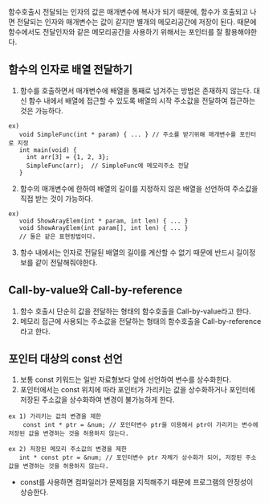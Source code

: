 함수호출시 전달되는 인자의 값은 매개변수에 복사가 되기 때문에, 함수가 호출되고 나면 전달되는 인자와 매개변수는 값이 같지만 별개의 메모리공간에 저장이 된다. 때문에 함수에서도 전달인자와 같은 메모리공간을 사용하기 위해서는 포인터를 잘 활용해야한다.

## 함수의 인자로 배열 전달하기
1. 함수를 호출하면서 매개변수에 배열을 통째로 넘겨주는 방법은 존재하지 않는다. 대신 함수 내에서 배열에 접근할 수 있도록 배열의 시작 주소값을 전달하여 접근하는 것은 가능하다.   
```
ex)
   void SimpleFunc(int * param) { ... } // 주소를 받기위해 매개변수를 포인터로 지정
   int main(void) {
     int arr[3] = {1, 2, 3};
     SimpleFunc(arr);  // SimpleFunc에 메모리주소 전달
   }
```
2. 함수의 매개변수에 한하여 배열의 길이를 지정하지 않은 배열을 선언하여 주소값을 직접 받는 것이 가능하다.   
```
ex)
   void ShowArayElem(int * param, int len) { ... }
   void ShowArayElem(int param[], int len) { ... }
   // 둘은 같은 표현방법이다. 
```
3. 함수 내에서는 인자로 전달된 배열의 길이를 계산할 수 없기 때문에 반드시 길이정보를 같이 전달해줘야한다.   
## Call-by-value와 Call-by-reference
1. 함수 호출시 단순히 값을 전달하는 형태의 함수호출을 Call-by-value라고 한다.   
2. 메모리 접근에 사용되는 주소값을 전달하는 형태의 함수호출을 Call-by-reference라고 한다.   

## 포인터 대상의 const 선언
1. 보통 const 키워드는 일반 자료형보다 앞에 선언하여 변수를 상수화한다.   
2. 포인터에서는 const 위치에 따라 포인터가 가리키는 값을 상수화하거나 포인터에 저장된 주소값을 상수화하여 변경이 불가능하게 한다.   
```
ex 1) 가리키는 값의 변경을 제한
    const int * ptr = &num; // 포인터변수 ptr을 이용해서 ptr이 가리키는 변수에 저장된 값을 변경하는 것을 허용하지 않는다.
```
```
ex 2) 저장된 메모리 주소값의 변경을 제한
   int * const ptr = &num; // 포인터변수 ptr 자체가 상수화가 되어, 저장된 주소값을 변경하는 것을 허용하지 않는다.
```
* const를 사용하면 컴파일러가 문제점을 지적해주기 때문에 프로그램의 안정성이 상승한다. 